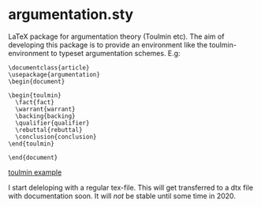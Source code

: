 # argumentation.sty
LaTeX package for argumentation theory (Toulmin etc). The aim of developing this package is to provide an environment like the toulmin-environment to typeset argumentation schemes. E.g:
```{latex}
\documentclass{article}
\usepackage{argumentation}
\begin{document}

\begin{toulmin}
  \fact{fact}
  \warrant{warrant}
  \backing{backing}
  \qualifier{qualifier}
  \rebuttal{rebuttal}
  \conclusion{conclusion}
\end{toulmin}

\end{document}
```
[toulmin example](./doc/toulminexample.png)

I start deleloping with a regular tex-file. This will get transferred to a dtx file with documentation soon. It will *not* be stable until some time in 2020.
